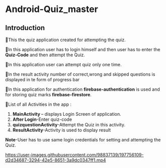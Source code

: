 # Android-Quiz_master

## Introduction 

  📌This the quiz application created for attempting the quiz.
  
  📌In this application user has to login himself and then user has to enter the <b>Quiz-Code</b> and then attempt the Quiz.
  
  📌In this application user can attempt quiz only one time.
  
  📌In the result activity number of correct,wrong and skipped questions is displayed in te form of progress bar
  
  📌In this application for authentication <b>firebase-authentication</b> is used and for storing quiz marks <b>firebase-firestore</b>.
  <p>
  
  </p>
📃List of all Activities in the app :
    <ol>
      <li><b>MainActivity </b>– displays Login Screen of application.
      <li><b>After Login</b>-Enter quiz-code
      <li><b>quizquestionActivity</b>-Attempt the Quiz in this activity.
      <li><b>ResultActivity</b>-Activity is used to display result
    </ol>
    
 <b>Note</b>-User has to use same login credentials for setting and attempting the Quiz.   
<p>
  
  <p>



https://user-images.githubusercontent.com/98837139/197756109-d2d34687-3294-42e5-8651-3a9dc0347ff1.mp4



